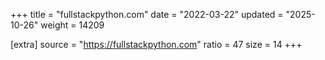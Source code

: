 +++
title = "fullstackpython.com"
date = "2022-03-22"
updated = "2025-10-26"
weight = 14209

[extra]
source = "https://fullstackpython.com"
ratio = 47
size = 14
+++
